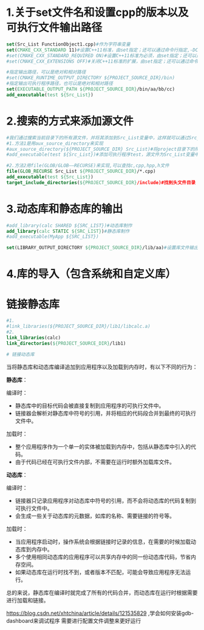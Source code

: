 # 1.关于set文件名和设置cpp的版本以及可执行文件输出路径
```cmake
set(Src_List FunctionObject1.cpp)#作为字符串变量
set(CMAKE_CXX_STANDARD 11)#设置C++11标准，由set指定；还可以通过命令行指定,-DCMAKE_CXX_STANDARD=11
#set(CMAKE_CXX_STANDARD_REQUIRED ON)#设置C++11标准为必须，由set指定；还可以通过命令行指定,-DCMAKE_CXX_STANDARD_REQUIRED=ON
#set(CMAKE_CXX_EXTENSIONS OFF)#关闭C++11标准的扩展，由set指定；还可以通过命令行指定,-DCMAKE_CXX_EXT

#指定输出路径，可以是绝对和相对路径
#set(CMAKE_RUNTIME_OUTPUT_DIRECTORY ${PROJECT_SOURCE_DIR}/bin)
#指定输出可执行程序路径，也可以是绝对和相对路径
set(EXECUTABLE_OUTPUT_PATH ${PROJECT_SOURCE_DIR}/bin/aa/bb/cc)
add_executable(test ${Src_List})
```

# 2.搜索的方式来添加源文件
```cmake
#我们通过搜索当前目录下的所有源文件，并将其添加到Src_List变量中，这样就可以通过Src_List变量来添加源文件了
#1.方法1是用aux_source_directory来实现
#aux_source_directory(${PROJECT_SOURCE_DIR} Src_List)#将project目录下的所有源文件添加到Src_List变量中
#add_executable(test ${Src_List})#添加可执行程序test，源文件为Src_List变量中的所有源文件

#2.方法2用file(GLOB/GLOB——RECURSE)来实现,可以查找c,cpp,hpp,h文件
file(GLOB_RECURSE Src_List ${PROJECT_SOURCE_DIR}/*.cpp)
add_executable(test ${Src_List})
target_include_directories(${PROJECT_SOURCE_DIR}/include)#找到头文件目录
```

# 3.动态库和静态库的输出
```cmake
#add_library(calc SHARED ${SRC_LIST})#动态库制作
add_library(calc STATIC ${SRC_LIST})#静态库制作
#add_executable(MyApp ${SRC_LIST})

set(LIBRARY_OUTPUT_DIRECTORY ${PROJECT_SOURCE_DIR}/lib/aa)#设置库文件输出路径
```
# 4.库的导入（包含系统和自定义库）
# 链接静态库
```cmake
#1.
#link_libraries(${PROJECT_SOURCE_DIR}/lib1/libcalc.a)
#2.
link_libraries(calc)
link_directories(${PROJECT_SOURCE_DIR}/lib1)

# 链接动态库

```
当将静态库和动态库编译追加到应用程序以及加载到内存时，有以下不同的行为：

**静态库**：

编译时：
 - 静态库中的目标代码会被直接复制到应用程序的可执行文件中。
 - 链接器会解析对静态库中符号的引用，并将相应的代码段合并到最终的可执行文件中。

加载时：
 - 整个应用程序作为一个单一的实体被加载到内存中，包括从静态库中引入的代码。
 - 由于代码已经在可执行文件内部，不需要在运行时额外加载库文件。

**动态库**：

编译时：
 - 链接器只记录应用程序对动态库中符号的引用，而不会将动态库的代码复制到可执行文件中。
 - 会生成一些关于动态库的元数据，如库的名称、需要链接的符号等。

加载时：
 - 当应用程序启动时，操作系统会根据链接时记录的信息，在需要的时候加载动态库到内存中。
 - 多个使用相同动态库的应用程序可以共享内存中的同一份动态库代码，节省内存空间。
 - 如果动态库在运行时找不到，或者版本不匹配，可能会导致应用程序无法运行。

总的来说，静态库在编译时就完成了所有的代码合并，而动态库在运行时根据需要进行加载和链接。

https://blog.csdn.net/xhtchina/article/details/121535829 ,学会如何安装gdb-dashboard来调试程序
需要进行配置文件调整来更好运行
